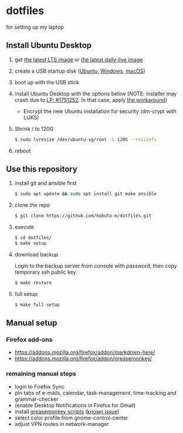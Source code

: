 dotfiles
========

for setting up my laptop

## Install Ubuntu Desktop

1. get [the latest LTS image](https://www.ubuntu.com/download/desktop) or [the latest daily-live image](http://cdimage.ubuntu.com/daily-live/current/)

1. create a USB startup disk ([Ubuntu](https://tutorials.ubuntu.com/tutorial/tutorial-create-a-usb-stick-on-ubuntu), [Windows](https://tutorials.ubuntu.com/tutorial/tutorial-create-a-usb-stick-on-windows), [macOS](https://tutorials.ubuntu.com/tutorial/tutorial-create-a-usb-stick-on-macos))

1. boot up with the USB stick

1. install Ubuntu Desktop with the options below (NOTE: installer may crash due to [LP: #1751252](https://launchpad.net/bugs/1751252). In that case, apply [the workaround](https://wiki.ubuntu.com/BionicBeaver/ReleaseNotes#line-403))
   * Encrypt the new Ubuntu installation for security (dm-crypt with LUKS)

1. Shrink / to 120G

    ```bash
    $ sudo lvresize /dev/ubuntu-vg/root -L 120G --resizefs
    ```

1. reboot


## Use this repository

1. install git and ansible first

    ```bash
    $ sudo apt update && sudo apt install git make ansible
    ```

1. clone the repo

    ```bash
    $ git clone https://github.com/nobuto-m/dotfiles.git
    ```

1. execute

    ```bash
    $ cd dotfiles/
    $ make setup
    ```

1. download backup

   Login to the backup server from console with password, then copy temporary ssh public key.

    ```bash
    $ make restore
    ```

1. full setup

    ```bash
    $ make full-setup
    ```

## Manual setup

### Firefox add-ons

* https://addons.mozilla.org/firefox/addon/markdown-here/
* https://addons.mozilla.org/firefox/addon/greasemonkey/

### remaining manual steps

* login to Firefox Sync
* pin tabs of e-mails, calendar, task-management, time-tracking and grammar-checker
* (enable Desktop Notifications in Firefox for Gmail)
* install [greasemonkey scripts](https://github.com/nobuto-m/greasemonkey-scripts) ([known issue](https://github.com/greasemonkey/greasemonkey/issues/2631))
* select color profile from gnome-control-center
* adjust VPN routes in network-manager
